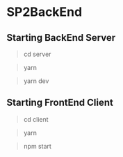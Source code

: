 # SP2BackEnd

## Starting BackEnd Server
> cd server

> yarn

> yarn dev

## Starting FrontEnd Client 
> cd client

>yarn

> npm start
